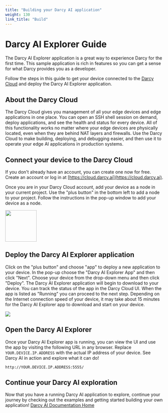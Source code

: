 ```yaml
---
title: "Building your Darcy AI application"
weight: 130
link_title: "Build"
---
```

# Darcy AI Explorer Guide

The Darcy AI Explorer application is a great way to experience Darcy for the first time. This sample application is rich in features so you can get a sense for what Darcy provides you as a developer.

Follow the steps in this guide to get your device connected to the [Darcy Cloud](https://cloud.darcy.ai) and deploy the Darcy AI Explorer application.

## About the Darcy Cloud

The Darcy Cloud gives you management of all your edge devices and edge applications in one place. You can open an SSH shell session on demand, deploy applications, and see the health and status for every device. All of this functionality works no matter where your edge devices are physically located, even when they are behind NAT layers and firewalls. Use the Darcy Cloud to make building, deploying, and debugging easier, and then use it to operate your edge AI applications in production systems.

## Connect your device to the Darcy Cloud

If you don't already have an account, you can create one now for free. Create an account or log in at [https://cloud.darcy.ai](https://cloud.darcy.ai).

Once you are in your Darcy Cloud account, add your device as a node in your current project. Use the "plus button" in the bottom left to add a node to your project. Follow the instructions in the pop-up window to add your device as a node.

<img src="./examples/screenshots/darcy-cloud-plus-item-button.png" height="100" />

## Deploy the Darcy AI Explorer application

Click on the "plus button" and choose "app" to deploy a new application to your device. In the pop-up choose the "Darcy AI Explorer App" and then click "Next". Choose your device from the drop-down menu and then click "Deploy". The Darcy AI Explorer application will begin to download to your device. You can track the status of the app in the Darcy Cloud UI. When the app is listed as "Running" you can proceed to the next step. Depending on the Internet connection speed of your device, it may take about 15 minutes for the Darcy AI Explorer app to download and start on your device.

<img src="./examples/screenshots/darcy-cloud-explorer-app-deploy.png" />

## Open the Darcy AI Explorer

Once your Darcy AI Explorer app is running, you can view the UI and use the app by visiting the following URL in any browser. Replace `YOUR.DEVICE.IP.ADDRESS` with the actual IP address of your device. See Darcy AI in action and explore what it can do!
```
http://YOUR.DEVICE.IP.ADDRESS:5555/
```

## Continue your Darcy AI exploration

Now that you have a running Darcy AI application to explore, continue your journey by checking out the examples and getting started building your own application! [Darcy AI Documentation Home](./README.md)
